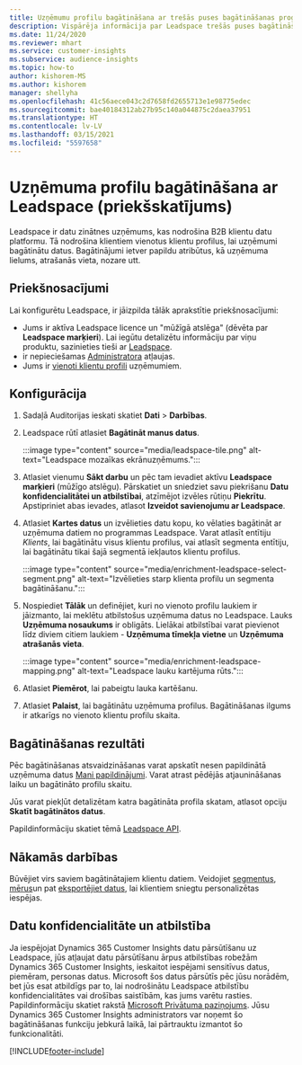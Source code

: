 ```yaml
---
title: Uzņēmumu profilu bagātināšana ar trešās puses bagātināšanas programmu Leadspace
description: Vispārēja informācija par Leadspace trešās puses bagātināšanu.
ms.date: 11/24/2020
ms.reviewer: mhart
ms.service: customer-insights
ms.subservice: audience-insights
ms.topic: how-to
author: kishorem-MS
ms.author: kishorem
manager: shellyha
ms.openlocfilehash: 41c56aece043c2d7658fd2655713e1e98775edec
ms.sourcegitcommit: bae40184312ab27b95c140a044875c2daea37951
ms.translationtype: HT
ms.contentlocale: lv-LV
ms.lasthandoff: 03/15/2021
ms.locfileid: "5597658"
---
```

# <a name="enrichment-of-company-profiles-with-leadspace-preview"></a>Uzņēmuma profilu bagātināšana ar Leadspace (priekšskatījums)

Leadspace ir datu zinātnes uzņēmums, kas nodrošina B2B klientu datu platformu. Tā nodrošina klientiem vienotus klientu profilus, lai uzņēmumi bagātinātu datus. Bagātinājumi ietver papildu atribūtus, kā uzņēmuma lielums, atrašanās vieta, nozare utt.

## <a name="prerequisites"></a>Priekšnosacījumi

Lai konfigurētu Leadspace, ir jāizpilda tālāk aprakstītie priekšnosacījumi:

- Jums ir aktīva Leadspace licence un "mūžīgā atslēga" (dēvēta par **Leadspace marķieri**). Lai iegūtu detalizētu informāciju par viņu produktu, sazinieties tieši ar [Leadspace](https://www.leadspace.com/products/leadspace-on-demand/).
- ir nepieciešamas [Administratora](permissions.md#administrator) atļaujas.
- Jums ir [vienoti klientu profili](customer-profiles.md) uzņēmumiem.

## <a name="configuration"></a>Konfigurācija

1. Sadaļā Auditorijas ieskati skatiet **Dati** > **Darbības**.

1. Leadspace rūtī atlasiet **Bagātināt manus datus**.

   :::image type="content" source="media/leadspace-tile.png" alt-text="Leadspace mozaīkas ekrānuzņēmums.":::

1. Atlasiet vienumu **Sākt darbu** un pēc tam ievadiet aktīvu **Leadspace marķieri** (mūžīgo atslēgu). Pārskatiet un sniedziet savu piekrišanu **Datu konfidencialitātei un atbilstībai**, atzīmējot izvēles rūtiņu **Piekrītu**. Apstipriniet abas ievades, atlasot **Izveidot savienojumu ar Leadspace**.

1. Atlasiet **Kartes datus** un izvēlieties datu kopu, ko vēlaties bagātināt ar uzņēmuma datiem no programmas Leadspace. Varat atlasīt entītiju *Klients*, lai bagātinātu visus klientu profilus, vai atlasīt segmenta entītiju, lai bagātinātu tikai šajā segmentā iekļautos klientu profilus.

   :::image type="content" source="media/enrichment-leadspace-select-segment.png" alt-text="Izvēlieties starp klienta profilu un segmenta bagātināšanu.":::

1. Nospiediet **Tālāk** un definējiet, kuri no vienoto profilu laukiem ir jāizmanto, lai meklētu atbilstošus uzņēmuma datus no Leadspace. Lauks **Uzņēmuma nosaukums** ir obligāts. Lielākai atbilstībai varat pievienot līdz diviem citiem laukiem - **Uzņēmuma tīmekļa vietne** un **Uzņēmuma atrašanās vieta**.

   :::image type="content" source="media/enrichment-leadspace-mapping.png" alt-text="Leadspace lauku kartējuma rūts.":::
   
1. Atlasiet **Piemērot**, lai pabeigtu lauka kartēšanu.

1. Atlasiet **Palaist**, lai bagātinātu uzņēmuma profilus. Bagātināšanas ilgums ir atkarīgs no vienoto klientu profilu skaita.

## <a name="enrichment-results"></a>Bagātināšanas rezultāti

Pēc bagātināšanas atsvaidzināšanas varat apskatīt nesen papildinātā uzņēmuma datus [Mani papildinājumi](enrichment-hub.md). Varat atrast pēdējās atjaunināšanas laiku un bagātināto profilu skaitu.

Jūs varat piekļūt detalizētam katra bagātināta profila skatam, atlasot opciju **Skatīt bagātinātos datus**.

Papildinformāciju skatiet tēmā [Leadspace API](https://support.leadspace.com/hc/en-us/sections/201997649-API).

## <a name="next-steps"></a>Nākamās darbības

Būvējiet virs saviem bagātinātajiem klientu datiem. Veidojiet [segmentus](segments.md), [mērus](measures.md)un pat [eksportējiet datus](export-destinations.md), lai klientiem sniegtu personalizētas iespējas.

## <a name="data-privacy-and-compliance"></a>Datu konfidencialitāte un atbilstība

Ja iespējojat Dynamics 365 Customer Insights datu pārsūtīšanu uz Leadspace, jūs atļaujat datu pārsūtīšanu ārpus atbilstības robežām Dynamics 365 Customer Insights, ieskaitot iespējami sensitīvus datus, piemēram, personas datus. Microsoft šos datus pārsūtīs pēc jūsu norādēm, bet jūs esat atbildīgs par to, lai nodrošinātu Leadspace atbilstību konfidencialitātes vai drošības saistībām, kas jums varētu rasties. Papildinformāciju skatiet rakstā [Microsoft Privātuma paziņojums](https://go.microsoft.com/fwlink/?linkid=396732).
Jūsu Dynamics 365 Customer Insights administrators var noņemt šo bagātināšanas funkciju jebkurā laikā, lai pārtrauktu izmantot šo funkcionalitāti.


[!INCLUDE[footer-include](../includes/footer-banner.md)]